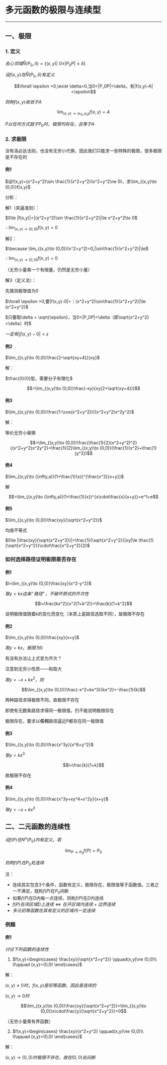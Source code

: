 # 多元函数的极限与连续型

---

## 一、极限

### 1. 定义

$去心邻域\mathring{N}(P_0,\delta)=\{(x,y)|\ 0\le |P_0P|\le \delta\}$

$设f(x,y)在\mathring{N}(P_0,\delta)有定义$

$$\forall \epsilon >0,\exist \delta>0,当0<|P_0P|<\delta，有|f(x,y)-A|<\epsilon$$

$则称f(x,y)收敛于A$

$$\lim_{(x,y)\to (x_0,y_0)}f(x,y)=A$$

$P以任何方式趋于P_0时，极限均存在，且等于A$

### 2. 求极限

没有洛必达法则，也没有无穷小代换，因此我们只能求一些特殊的极限，很多极限是不存在的

#### 例1

$设f(x,y)=(x^2+y^2)\sin \frac{1}{x^2+y^2}(x^2+y^2\ne 0)，求\lim_{(x,y)\to (0,0)}f(x,y)$

分析：

解1（夹逼准则）：

$0\le |f(x,y)|=|(x^2+y^2)\sin \frac{1}{x^2+y^2}|\le x^2+y^2\to 0$

$\therefore\lim_{(x,y)\to (0,0)}f(x,y) = 0$

解2：

$\because \lim_{(x,y)\to (0,0)}(x^2+y^2)=0,|\sin\frac{1}{x^2+y^2}|\le$

$\therefore\lim_{(x,y)\to (0,0)}f(x,y) = 0$

（无穷小量乘一个有限量，仍然是无穷小量）

解3（定义法）：

先猜测极限值为0

$\forall \epsilon >0,要|f(x,y)-0|=｜(x^2+y^2)\sin\frac{1}{x^2+y^2}|\le (x^2+y^2)$

$只要取\delta = \sqrt{\epsilon}，当0<|P_0P|<\delta（即\sqrt{x^2+y^2}<\delta）时$

$一定有|f(x,y)-0|<\epsilon$

#### 例2

$\lim_{(x,y)\to (0,0)}\frac{2-\sqrt{xy+4}}{xy}$

解：

$\frac{0}{0}型，需要分子有理化$

$$=\lim_{(x,y)\to (0,0)}\frac{-xy}{xy(2+\sqrt{xy+4})}$$

#### 例3

$\lim_{(x,y)\to (0,0)}\frac{1-\cos(x^2+y^2)}{(x^2+y^2)x^2y^2}$

解：

等价无穷小替换

$$=\lim_{(x,y)\to (0,0)}\frac{\frac{1}{2}(x^2+y^2)^2}{(x^2+y^2)x^2y^2}=\frac{1}{2}\lim_{(x,y)\to (0,0)}(\frac{1}{x^2}+\frac{1}{y^2})$$

#### 例4

$\lim_{(x,y)\to (\infty,a)}(1+\frac{1}{x})^{\frac{x^2}{x+y}}$

解

$$=\lim_{(x,y)\to (\infty,a)}(1+\frac{1}{x})^{x\cdot\frac{x}{x+y}}=e^1=e$$

#### 例5

$\lim_{(x,y)\to (0,0)}\frac{xy}{\sqrt{x^2+y^2}}$

均值不等式

$0\le |\frac{xy}{\sqrt{x^2+y^2}}|=\frac{1}{\sqrt{x^2+y^2}}|xy|\le \frac{1}{\sqrt{x^2+y^2}}\cdot\frac{x^2+y^2}{2}$

### 如何选择路径证明极限是否存在

#### 例1

$l=\lim_{(x,y)\to (0,0)}\frac{xy}{x^2-y^2}$

$取y=kx这条“路径”，不破坏原式的齐次性$

$$l=\frac{kx^2}{x^2(1+k^2)}=\frac{k}{1+k^2}$$

说明极限值随着k的变化而变化（本质上是路径选取不同），故极限不存在

#### 例2

$\lim_{(x,y)\to (0,0)}\frac{xy}{x+y}$

$取y=kx，极限为0$

有没有办法让上式变为齐次？

注意到无穷小性质——和取大

$取y=-x+kx^2，则$

$$\lim_{(x,y)\to (0,0)}\frac{-x^2+kx^3}{kx^2}=-\frac{1}{k}$$

两种路径求得极限不同，故极限不存在

即使有无数条路径求得同一极限值，仍不能说明极限存在

极限存在，要求以**任何**路径逼近P都存在同一极限值

#### 例3

$\lim_{(x,y)\to (0,0)}\frac{x^3y}{x^6+y^2}$

$取y=kx^3$

$$l=\frac{k}{1+k}$$

故极限不存在

#### 例4

$\lim_{(x,y)\to (0,0)}\frac{x^3y+xy^4+x^2y}{x+y}$

$取y=-x+kx^3$

## 二、二元函数的连续性

$设f(P)在N^o(P_0)内有定义，若$

$$\lim_{P\to P_0}f(P)=P_0$$

$则称f(P)在P_0处连续$

注：

- 连续其实包含3个条件，函数有定义，极限存在，极限值等于函数值。三者之一不满足，就称$f(P)$在$P_0$间断
- 如果$f(P)$在D内每一点连续，则称$f(P)$在$D$内连续
- $f(P)在闭区域D上连续\Leftrightarrow 在开区域内连续+边界连续$
- $多元初等函数在其有定义的区域内一定连续$

### 例题

#### 例1

$讨论下列函数的连续性$

1. $f(x,y)=\begin{cases}
\frac{xy}{\sqrt{x^2+y^2}} \qquad(x,y)\ne (0,0)\\
0\qquad (x,y)=(0,0)
\end{cases}$

解：

$(x,y)\ne 0时，f(x,y)是初等函数，因此是连续的$

$(x,y)\to 0时$

$$\lim_{(x,y)\to (0,0)}\frac{xy}{\sqrt{x^2+y^2}}=\lim_{(x,y)\to (0,0)}x\cdot\frac{y}{\sqrt{x^2+y^2}}=0$$

（无穷小量乘有界函数）

2. $f(x,y)=\begin{cases}
\frac{xy}{x^2+y^2} \qquad(x,y)\ne (0,0)\\
0\qquad (x,y)=(0,0)
\end{cases}$

解：

$(x,y)\to(0,0)时极限不存在，故在(0,0)处间断$


